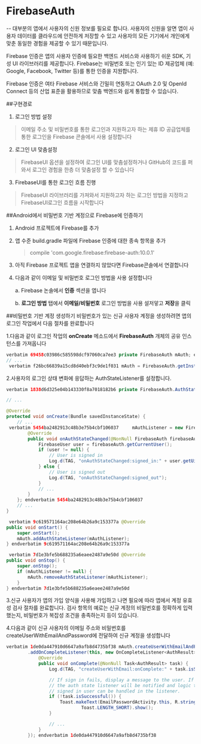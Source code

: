 # FirebaseAuth
--
대부분의 앱에서 사용자의 신원 정보를 필요로 합니다. 사용자의 신원을 알면 앱이 사용자 데이터를 클라우드에 안전하게 저장할 수 있고 사용자의 모든 기기에서 개인에게 맞춘 동일한 경험을 제공할 수 있기 때문입니다.

Firebase 인증은 앱의 사용자 인증에 필요한 백엔드 서비스와 사용하기 쉬운 SDK, 기성 UI 라이브러리를 제공합니다. Firebase는 비밀번호 또는 인기 있는 ID 제공업체 (예: Google, Facebook, Twitter 등)를 통한 인증을 지원합니다.

Firebase 인증은 여타 Firebase 서비스와 긴밀히 연동하고 OAuth 2.0 및 OpenId Connect 등의 산업 표준을 활용하므로 맞춤 백엔드와 쉽게 통합할 수 있습니다.

##구현경로
1. 로그인 방법 설정
> 이메일 주소 및 비밀번호를 통한 로그인과 지원하고자 하는 제휴 ID 공급업체를 통한 로그인을 Firebase 콘솔에서 사용 설정합니다

2. 로그인 UI 맞춤설정
> FirebaseUI 옵션을 설정하여 로그인 UI를 맞춤설정하거나 GitHub의 코드를 퍼 와서 로그인 경험을 한층 더 맞춤설정 할 수 있습니다

3. FirebaseUI를 통한 로그인 흐름 진행
> FirebaseUI 라이브러리를 가져와서 지원하고자 하는 로그인 방법을 지정하고 FirebaseUI로그인 흐름을 시작합니다

##Android에서 비밀번호 기반 계정으로 Firebase에 인증하기
1. Android 프로젝트에 Firebase를 추가
2. 앱 수준 build.gradle 파일에 Firebase 인증에 대한 종속 항목을 추가

	> compile 'com.google.firebase:firebase-auth:10.0.1'

3. 아직 Firebase 프로젝트 앱을 연결하지 않았다면 Firebase콘솔에서 연결합니다

4. 다음과 같이 이메일 및 비밀번호 로그인 방법을 사용 설정합니다
	
	a. Firebase 논솔에서 **인증** 섹션을 엽니다 
	
	b. **로그인 방법** 탭에서 **이메일/비밀번호** 로그인 방법을 사용 설저앟고 **저장**을 클릭
	
##비밀번호 기반 계정 생성하기
비밀번호가 있는 신규 사용자 계정을 생성하려면 앱의 로그인 작업에서 다음 절차를 완료합니다


1.다음과 같이 로그인 작업의 **onCreate** 메소드에서 **FirebaseAuth** 개체의 공유 인스턴스를 가져옵니다 


```java
verbatim 69458c03986c585598dcf97060ca7ee3 private FirebaseAuth mAuth; endverbatim 69458c03986c585598dcf97060ca7ee3 
// ...
 verbatim f26bc66839a15cd8d40ebf3c9de1f031 mAuth = FirebaseAuth.getInstance(); endverbatim f26bc66839a15cd8d40ebf3c9de1f031 
```


2.사용자의 로그인 상태 변화에 응답하는 AuthStateListener를 설정합니다.


```java
verbatim 1838d6d325e04b143330f8a7018182b6 private FirebaseAuth.AuthStateListener mAuthListener; endverbatim 1838d6d325e04b143330f8a7018182b6 

// ...

@Override
protected void onCreate(Bundle savedInstanceState) {
    // ...
 verbatim 5454ba2482913c48b3e75b4cbf106037     mAuthListener = new FirebaseAuth.AuthStateListener() {
        @Override
        public void onAuthStateChanged(@NonNull FirebaseAuth firebaseAuth) {
            FirebaseUser user = firebaseAuth.getCurrentUser();
            if (user != null) {
                // User is signed in
                Log.d(TAG, "onAuthStateChanged:signed_in:" + user.getUid());
            } else {
                // User is signed out
                Log.d(TAG, "onAuthStateChanged:signed_out");
            }
            // ...
        }
    }; endverbatim 5454ba2482913c48b3e75b4cbf106037 
    // ...
}

 verbatim 9c619571164ac208e64b26a9c153377a @Override
public void onStart() {
    super.onStart();
    mAuth.addAuthStateListener(mAuthListener);
} endverbatim 9c619571164ac208e64b26a9c153377a 

 verbatim 7d1e3bfe5b688235a6eaee2487a9e50d @Override
public void onStop() {
    super.onStop();
    if (mAuthListener != null) {
        mAuth.removeAuthStateListener(mAuthListener);
    }
} endverbatim 7d1e3bfe5b688235a6eaee2487a9e50d 
```


3.신규 사용자가 앱의 가입 양식을 사용해 가입하고 나면 필요에 따라 앱에서 계정 유효성 검사 절차를 완료합니다. 검사 항목의 예로는 신규 계정의 비밀번호를 정확하게 입력했는지, 비밀번호가 복잡성 조건을 충족하는지 등이 있습니다.


4.다음과 같이 신규 사용자의 이메일 주소와 비밀번호를 createUserWithEmailAndPassword에 전달하여 신규 계정을 생성합니다

```java
verbatim 1de0da447910d6647a9afb8d4735bf38 mAuth.createUserWithEmailAndPassword(email, password)
        .addOnCompleteListener(this, new OnCompleteListener<AuthResult>() {
            @Override
            public void onComplete(@NonNull Task<AuthResult> task) {
                Log.d(TAG, "createUserWithEmail:onComplete:" + task.isSuccessful());

                // If sign in fails, display a message to the user. If sign in succeeds
                // the auth state listener will be notified and logic to handle the
                // signed in user can be handled in the listener.
                if (!task.isSuccessful()) {
                    Toast.makeText(EmailPasswordActivity.this, R.string.auth_failed,
                            Toast.LENGTH_SHORT).show();
                }

                // ...
            }
        }); endverbatim 1de0da447910d6647a9afb8d4735bf38 
```